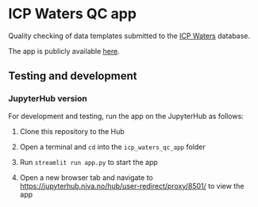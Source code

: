 # ICP Waters QC app

Quality checking of data templates submitted to the [ICP Waters](https://www.icp-waters.no/) database.

The app is publicly available [here](https://nivanorge-icp-waters-qc-app-app-0oc2fp.streamlitapp.com/).

## Testing and development

### JupyterHub version

For development and testing, run the app on the JupyterHub as follows:

 1. Clone this repository to the Hub

 2. Open a terminal and `cd` into the `icp_waters_qc_app` folder

 3. Run `streamlit run app.py` to start the app

 4. Open a new browser tab and navigate to https://jupyterhub.niva.no/hub/user-redirect/proxy/8501/ to view the app